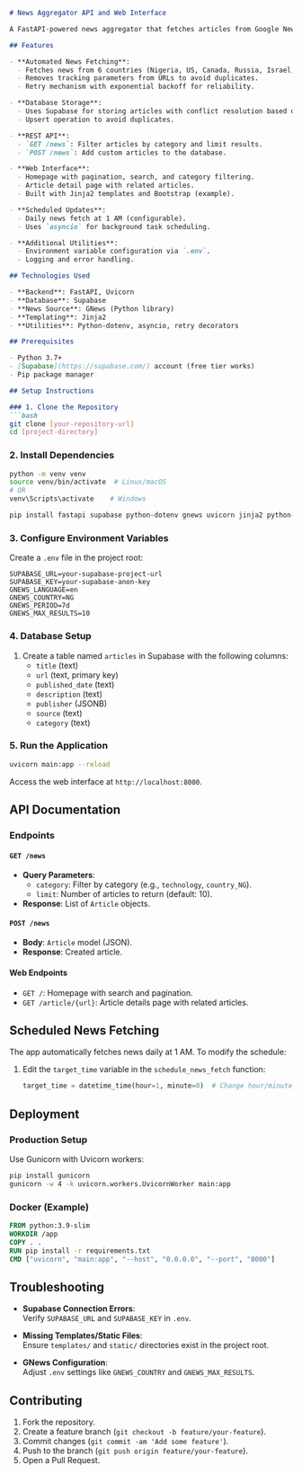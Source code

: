 ```markdown
# News Aggregator API and Web Interface

A FastAPI-powered news aggregator that fetches articles from Google News, stores them in a Supabase database, and provides a REST API and web interface for browsing. Includes scheduled daily updates, search, pagination, and categorization.

## Features

- **Automated News Fetching**:  
  - Fetches news from 6 countries (Nigeria, US, Canada, Russia, Israel, Germany) and 15+ topics (Technology, Sports, Politics, etc.).
  - Removes tracking parameters from URLs to avoid duplicates.
  - Retry mechanism with exponential backoff for reliability.

- **Database Storage**:  
  - Uses Supabase for storing articles with conflict resolution based on URL.
  - Upsert operation to avoid duplicates.

- **REST API**:  
  - `GET /news`: Filter articles by category and limit results.
  - `POST /news`: Add custom articles to the database.

- **Web Interface**:  
  - Homepage with pagination, search, and category filtering.
  - Article detail page with related articles.
  - Built with Jinja2 templates and Bootstrap (example).

- **Scheduled Updates**:  
  - Daily news fetch at 1 AM (configurable).
  - Uses `asyncio` for background task scheduling.

- **Additional Utilities**:  
  - Environment variable configuration via `.env`.
  - Logging and error handling.

## Technologies Used

- **Backend**: FastAPI, Uvicorn
- **Database**: Supabase
- **News Source**: GNews (Python library)
- **Templating**: Jinja2
- **Utilities**: Python-dotenv, asyncio, retry decorators

## Prerequisites

- Python 3.7+
- [Supabase](https://supabase.com/) account (free tier works)
- Pip package manager

## Setup Instructions

### 1. Clone the Repository
```bash
git clone [your-repository-url]
cd [project-directory]
```

### 2. Install Dependencies
```bash
python -m venv venv
source venv/bin/activate  # Linux/macOS
# OR
venv\Scripts\activate    # Windows

pip install fastapi supabase python-dotenv gnews uvicorn jinja2 python-multipart
```

### 3. Configure Environment Variables
Create a `.env` file in the project root:
```env
SUPABASE_URL=your-supabase-project-url
SUPABASE_KEY=your-supabase-anon-key
GNEWS_LANGUAGE=en
GNEWS_COUNTRY=NG
GNEWS_PERIOD=7d
GNEWS_MAX_RESULTS=10
```

### 4. Database Setup
1. Create a table named `articles` in Supabase with the following columns:
   - `title` (text)
   - `url` (text, primary key)
   - `published_date` (text)
   - `description` (text)
   - `publisher` (JSONB)
   - `source` (text)
   - `category` (text)

### 5. Run the Application
```bash
uvicorn main:app --reload
```
Access the web interface at `http://localhost:8000`.

## API Documentation

### Endpoints

#### `GET /news`
- **Query Parameters**:
  - `category`: Filter by category (e.g., `technology`, `country_NG`).
  - `limit`: Number of articles to return (default: 10).
- **Response**: List of `Article` objects.

#### `POST /news`
- **Body**: `Article` model (JSON).
- **Response**: Created article.

#### Web Endpoints
- `GET /`: Homepage with search and pagination.
- `GET /article/{url}`: Article details page with related articles.

## Scheduled News Fetching

The app automatically fetches news daily at 1 AM. To modify the schedule:
1. Edit the `target_time` variable in the `schedule_news_fetch` function:
   ```python
   target_time = datetime_time(hour=1, minute=0)  # Change hour/minute
   ```

## Deployment

### Production Setup
Use Gunicorn with Uvicorn workers:
```bash
pip install gunicorn
gunicorn -w 4 -k uvicorn.workers.UvicornWorker main:app
```

### Docker (Example)
```Dockerfile
FROM python:3.9-slim
WORKDIR /app
COPY . .
RUN pip install -r requirements.txt
CMD ["uvicorn", "main:app", "--host", "0.0.0.0", "--port", "8000"]
```

## Troubleshooting

- **Supabase Connection Errors**:  
  Verify `SUPABASE_URL` and `SUPABASE_KEY` in `.env`.

- **Missing Templates/Static Files**:  
  Ensure `templates/` and `static/` directories exist in the project root.

- **GNews Configuration**:  
  Adjust `.env` settings like `GNEWS_COUNTRY` and `GNEWS_MAX_RESULTS`.

## Contributing

1. Fork the repository.
2. Create a feature branch (`git checkout -b feature/your-feature`).
3. Commit changes (`git commit -am 'Add some feature'`).
4. Push to the branch (`git push origin feature/your-feature`).
5. Open a Pull Request.


```